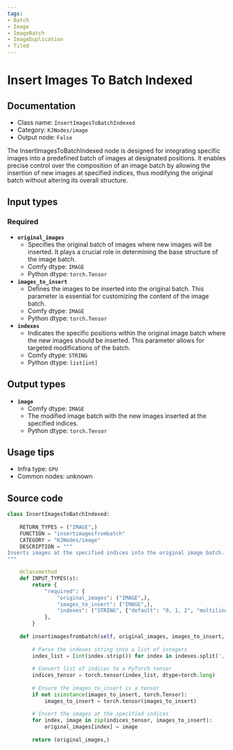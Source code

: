 ```yaml
---
tags:
- Batch
- Image
- ImageBatch
- ImageDuplication
- Tiled
---
```


# Insert Images To Batch Indexed
## Documentation
- Class name: `InsertImagesToBatchIndexed`
- Category: `KJNodes/image`
- Output node: `False`

The InsertImagesToBatchIndexed node is designed for integrating specific images into a predefined batch of images at designated positions. It enables precise control over the composition of an image batch by allowing the insertion of new images at specified indices, thus modifying the original batch without altering its overall structure.
## Input types
### Required
- **`original_images`**
    - Specifies the original batch of images where new images will be inserted. It plays a crucial role in determining the base structure of the image batch.
    - Comfy dtype: `IMAGE`
    - Python dtype: `torch.Tensor`
- **`images_to_insert`**
    - Defines the images to be inserted into the original batch. This parameter is essential for customizing the content of the image batch.
    - Comfy dtype: `IMAGE`
    - Python dtype: `torch.Tensor`
- **`indexes`**
    - Indicates the specific positions within the original image batch where the new images should be inserted. This parameter allows for targeted modifications of the batch.
    - Comfy dtype: `STRING`
    - Python dtype: `list[int]`
## Output types
- **`image`**
    - Comfy dtype: `IMAGE`
    - The modified image batch with the new images inserted at the specified indices.
    - Python dtype: `torch.Tensor`
## Usage tips
- Infra type: `GPU`
- Common nodes: unknown


## Source code
```python
class InsertImagesToBatchIndexed:
    
    RETURN_TYPES = ("IMAGE",)
    FUNCTION = "insertimagesfrombatch"
    CATEGORY = "KJNodes/image"
    DESCRIPTION = """
Inserts images at the specified indices into the original image batch.
"""

    @classmethod
    def INPUT_TYPES(s):
        return {
            "required": {
                "original_images": ("IMAGE",),
                "images_to_insert": ("IMAGE",),
                "indexes": ("STRING", {"default": "0, 1, 2", "multiline": True}),
            },
        }
    
    def insertimagesfrombatch(self, original_images, images_to_insert, indexes):
        
        # Parse the indexes string into a list of integers
        index_list = [int(index.strip()) for index in indexes.split(',')]
        
        # Convert list of indices to a PyTorch tensor
        indices_tensor = torch.tensor(index_list, dtype=torch.long)
        
        # Ensure the images_to_insert is a tensor
        if not isinstance(images_to_insert, torch.Tensor):
            images_to_insert = torch.tensor(images_to_insert)
        
        # Insert the images at the specified indices
        for index, image in zip(indices_tensor, images_to_insert):
            original_images[index] = image
        
        return (original_images,)

```
